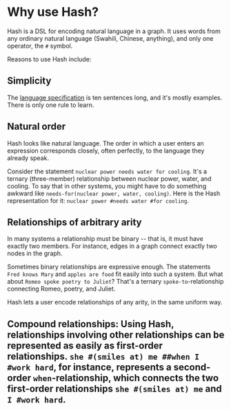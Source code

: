 # Why use Hash?

Hash is a DSL for encoding natural language in a graph. It uses words from any ordinary natural language (Swahili, Chinese, anything), and only one operator, the `#` symbol. 

Reasons to use Hash include:

## Simplicity
The [language specification](the-hash-language.md) is ten sentences long, and it's mostly examples. There is only one rule to learn.

## Natural order
Hash looks like natural language. The order in which a user enters an expression corresponds closely, often perfectly, to the language they already speak.

Consider the statement `nuclear power needs water for cooling`. It's a ternary (three-member) relationship between nuclear power, water, and cooling. To say that in other systems, you might have to do something awkward like `needs-for(nuclear power, water, cooling)`. Here is the Hash representation for it: `nuclear power #needs water #for cooling`.

## Relationships of arbitrary arity
In many systems a relationship must be binary -- that is, it must have exactly two members. For instance, edges in a graph connect exactly two nodes in the graph.

Sometimes binary relationships are expressive enough. The statements `Fred knows Mary` and `apples are food` fit easily into such a system. But what about `Romeo spoke poetry to Juliet`? That's a ternary `spoke-to`-relationship connecting Romeo, poetry, and Juliet.

Hash lets a user encode relationships of any arity, in the same uniform way.

## Compound relationships: Using Hash, relationships involving other relationships can be represented as easily as first-order relationships. `she #(smiles at) me ##when I #work hard`, for instance, represents a second-order `when`-relationship, which connects the two first-order relationships `she #(smiles at) me` and `I #work hard`.
